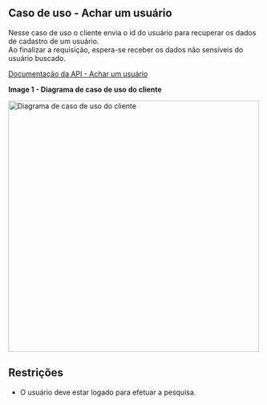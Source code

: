 ## Caso de uso - Achar um usuário

Nesse caso de uso o cliente envia o id do usuário para recuperar os dados de cadastro de um usuário.
</br>
Ao finalizar a requisição, espera-se receber os dados não sensíveis do usuário buscado.

[Documentação da API - Achar um usuário](https://documenter.getpostman.com/view/9868741/2s9YkgC4cN#189e8b21-2456-46a9-98a5-e8568505cfb8)

**Image 1 - Diagrama de caso de uso do cliente**

<img src="https://amor-saude.s3.amazonaws.com/Casos+de+uso+cliente.jpg" width="500" alt="Diagrama de caso de uso do cliente">


## Restrições

- O usuário deve estar logado para efetuar a pesquisa.
